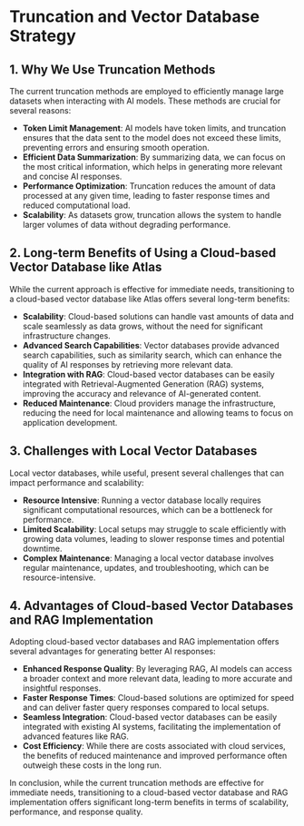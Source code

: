 # Truncation and Vector Database Strategy

## 1. Why We Use Truncation Methods

The current truncation methods are employed to efficiently manage large datasets when interacting with AI models. These methods are crucial for several reasons:

- **Token Limit Management**: AI models have token limits, and truncation ensures that the data sent to the model does not exceed these limits, preventing errors and ensuring smooth operation.
- **Efficient Data Summarization**: By summarizing data, we can focus on the most critical information, which helps in generating more relevant and concise AI responses.
- **Performance Optimization**: Truncation reduces the amount of data processed at any given time, leading to faster response times and reduced computational load.
- **Scalability**: As datasets grow, truncation allows the system to handle larger volumes of data without degrading performance.

## 2. Long-term Benefits of Using a Cloud-based Vector Database like Atlas

While the current approach is effective for immediate needs, transitioning to a cloud-based vector database like Atlas offers several long-term benefits:

- **Scalability**: Cloud-based solutions can handle vast amounts of data and scale seamlessly as data grows, without the need for significant infrastructure changes.
- **Advanced Search Capabilities**: Vector databases provide advanced search capabilities, such as similarity search, which can enhance the quality of AI responses by retrieving more relevant data.
- **Integration with RAG**: Cloud-based vector databases can be easily integrated with Retrieval-Augmented Generation (RAG) systems, improving the accuracy and relevance of AI-generated content.
- **Reduced Maintenance**: Cloud providers manage the infrastructure, reducing the need for local maintenance and allowing teams to focus on application development.

## 3. Challenges with Local Vector Databases

Local vector databases, while useful, present several challenges that can impact performance and scalability:

- **Resource Intensive**: Running a vector database locally requires significant computational resources, which can be a bottleneck for performance.
- **Limited Scalability**: Local setups may struggle to scale efficiently with growing data volumes, leading to slower response times and potential downtime.
- **Complex Maintenance**: Managing a local vector database involves regular maintenance, updates, and troubleshooting, which can be resource-intensive.

## 4. Advantages of Cloud-based Vector Databases and RAG Implementation

Adopting cloud-based vector databases and RAG implementation offers several advantages for generating better AI responses:

- **Enhanced Response Quality**: By leveraging RAG, AI models can access a broader context and more relevant data, leading to more accurate and insightful responses.
- **Faster Response Times**: Cloud-based solutions are optimized for speed and can deliver faster query responses compared to local setups.
- **Seamless Integration**: Cloud-based vector databases can be easily integrated with existing AI systems, facilitating the implementation of advanced features like RAG.
- **Cost Efficiency**: While there are costs associated with cloud services, the benefits of reduced maintenance and improved performance often outweigh these costs in the long run.

In conclusion, while the current truncation methods are effective for immediate needs, transitioning to a cloud-based vector database and RAG implementation offers significant long-term benefits in terms of scalability, performance, and response quality. 